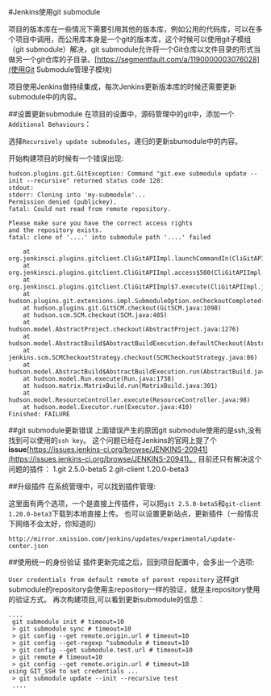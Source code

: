 #Jenkins使用git submodule

项目的版本库在一些情况下需要引用其他的版本库，例如公用的代码库，可以在多个项目中调用，而公用库本身是一个git的版本库，这个时候可以使用git子模组（git submodule）解决，git submodule允许将一个Git仓库以文件目录的形式当做另一个git仓库的子目录。[https://segmentfault.com/a/1190000003076028](使用Git Submodule管理子模块)

项目使用Jenkins做持续集成，每次Jenkins更新版本库的时候还需要更新submodule中的内容。

##设置更新submodule
在项目的设置中，源码管理中的git中，添加一个`Additional Behaviours`：

选择`Recursively update submodules`，递归的更新sbumodule中的内容。

开始构建项目的时候有一个错误出现:
```
hudson.plugins.git.GitException: Command "git.exe submodule update --init --recursive" returned status code 128:
stdout: 
stderr: Cloning into 'my-submodule'...
Permission denied (publickey).
fatal: Could not read from remote repository.

Please make sure you have the correct access rights
and the repository exists.
fatal: clone of '....' into submodule path '....' failed

    at org.jenkinsci.plugins.gitclient.CliGitAPIImpl.launchCommandIn(CliGitAPIImpl.java:1693)
    at org.jenkinsci.plugins.gitclient.CliGitAPIImpl.access$500(CliGitAPIImpl.java:62)
    at org.jenkinsci.plugins.gitclient.CliGitAPIImpl$7.execute(CliGitAPIImpl.java:953)
    at hudson.plugins.git.extensions.impl.SubmoduleOption.onCheckoutCompleted(SubmoduleOption.java:90)
    at hudson.plugins.git.GitSCM.checkout(GitSCM.java:1098)
    at hudson.scm.SCM.checkout(SCM.java:485)
    at hudson.model.AbstractProject.checkout(AbstractProject.java:1276)
    at hudson.model.AbstractBuild$AbstractBuildExecution.defaultCheckout(AbstractBuild.java:607)
    at jenkins.scm.SCMCheckoutStrategy.checkout(SCMCheckoutStrategy.java:86)
    at hudson.model.AbstractBuild$AbstractBuildExecution.run(AbstractBuild.java:529)
    at hudson.model.Run.execute(Run.java:1738)
    at hudson.matrix.MatrixBuild.run(MatrixBuild.java:301)
    at hudson.model.ResourceController.execute(ResourceController.java:98)
    at hudson.model.Executor.run(Executor.java:410)
Finished: FAILURE
```

##git submodule更新错误
上面错误产生的原因git submodule使用的是ssh,没有找到可以使用的`ssh key`。
这个问题已经在Jenkins的官网上提了个**issue**[https://issues.jenkins-ci.org/browse/JENKINS-20941](https://issues.jenkins-ci.org/browse/JENKINS-20941)。
目前还只有解决这个问题的插件：
	1.git 2.5.0-beta5
	2.git-client 1.20.0-beta3

##升级插件
在系统管理中，可以找到插件管理:

这里面有两个选项，一个是直接上传插件，可以把`git 2.5.0-beta5`和`git-client 1.20.0-beta3`下载到本地直接上传。
也可以设置更新站点，更新插件（一般情况下网络不会太好，你知道的）
```
http://mirror.xmission.com/jenkins/updates/experimental/update-center.json
```
##使用统一的身份验证
插件更新完成之后，回到项目配置中，会多出一个选项:

`User credentials from default remote of parent repository`
这样git submodule的repository会使用主repository一样的验证，就是主repository使用的验证方式。
再次构建项目,可以看到更新submodule的信息：
```
....
 git submodule init # timeout=10
 > git submodule sync # timeout=10
 > git config --get remote.origin.url # timeout=10
 > git config --get-regexp ^submodule # timeout=10
 > git config --get submodule.test.url # timeout=10
 > git remote # timeout=10
 > git config --get remote.origin.url # timeout=10
using GIT_SSH to set credentials ...
 > git submodule update --init --recursive test
 ....
```





